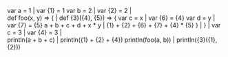 var a = 1                   |   var {1} = 1
var b = 2                   |   var {2} = 2
                            |   
def foo(x, y) => {          |   def {3}({4}, {5}) => {
    var c = x               |       var {6} = {4}
    var d = y               |       var {7} = {5}
    a + b + c + d + x * y   |       {1} + {2} + {6} + {7} + {4} * {5}
}                           |   }
                            |
var c = 3                   |   var {4} = 3
                            |   
println(a + b + c)          |   println({1} + {2} + {4})
println(foo(a, b))          |   println({3}({1}, {2}))
